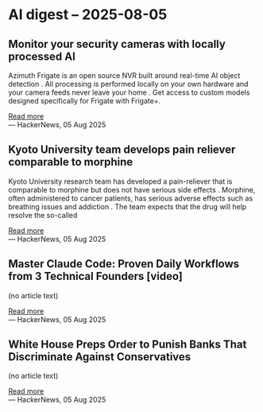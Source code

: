 # AI digest – 2025-08-05

## Monitor your security cameras with locally processed AI

Azimuth Frigate is an open source NVR built around real-time AI object detection . All processing is performed locally on your own hardware and your camera feeds never leave your home . Get access to custom models designed specifically for Frigate with Frigate+.

[Read more](https://frigate.video/)  
— HackerNews, 05 Aug 2025

## Kyoto University team develops pain reliever comparable to morphine

Kyoto University research team has developed a pain-reliever that is comparable to morphine but does not have serious side effects . Morphine, often administered to cancer patients, has serious adverse effects such as breathing issues and addiction . The team expects that the drug will help resolve the so-called

[Read more](https://www.japantimes.co.jp/news/2025/08/05/japan/japan-new-painkiller-comparable-to-morphine/)  
— HackerNews, 05 Aug 2025

## Master Claude Code: Proven Daily Workflows from 3 Technical Founders [video]

(no article text)

[Read more](https://www.youtube.com/watch?v=hOqgFNlbrYE)  
— HackerNews, 05 Aug 2025

## White House Preps Order to Punish Banks That Discriminate Against Conservatives

(no article text)

[Read more](https://www.wsj.com/finance/regulation/white-house-preps-order-to-punish-banks-that-discriminate-against-conservatives-8af18854)  
— HackerNews, 05 Aug 2025
